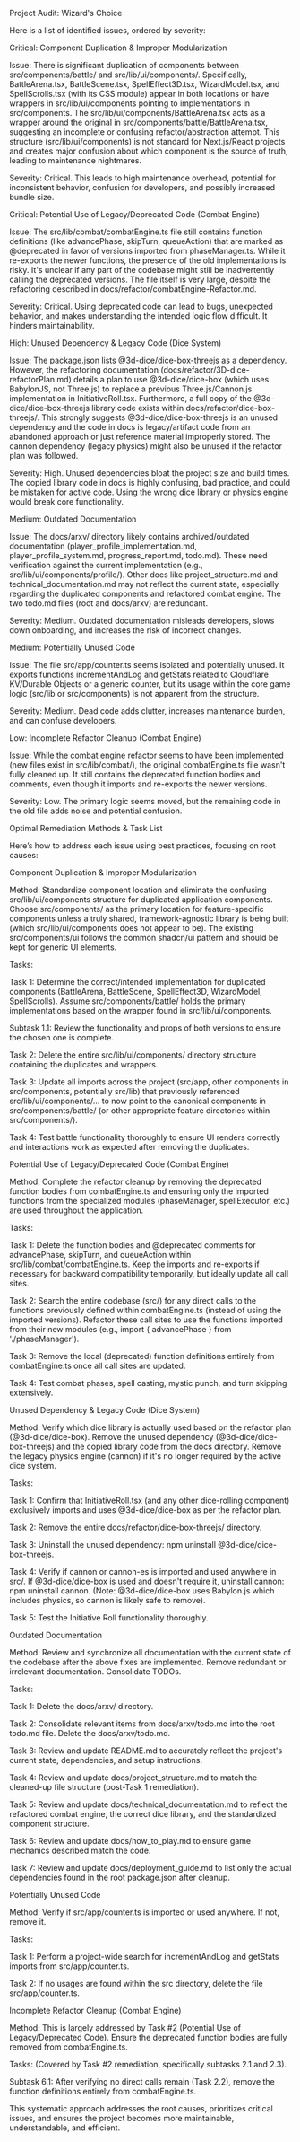 Project Audit: Wizard's Choice

Here is a list of identified issues, ordered by severity:

Critical: Component Duplication & Improper Modularization

Issue: There is significant duplication of components between src/components/battle/ and src/lib/ui/components/. Specifically, BattleArena.tsx, BattleScene.tsx, SpellEffect3D.tsx, WizardModel.tsx, and SpellScrolls.tsx (with its CSS module) appear in both locations or have wrappers in src/lib/ui/components pointing to implementations in src/components. The src/lib/ui/components/BattleArena.tsx acts as a wrapper around the original in src/components/battle/BattleArena.tsx, suggesting an incomplete or confusing refactor/abstraction attempt. This structure (src/lib/ui/components) is not standard for Next.js/React projects and creates major confusion about which component is the source of truth, leading to maintenance nightmares.

Severity: Critical. This leads to high maintenance overhead, potential for inconsistent behavior, confusion for developers, and possibly increased bundle size.

Critical: Potential Use of Legacy/Deprecated Code (Combat Engine)

Issue: The src/lib/combat/combatEngine.ts file still contains function definitions (like advancePhase, skipTurn, queueAction) that are marked as @deprecated in favor of versions imported from phaseManager.ts. While it re-exports the newer functions, the presence of the old implementations is risky. It's unclear if any part of the codebase might still be inadvertently calling the deprecated versions. The file itself is very large, despite the refactoring described in docs/refactor/combatEngine-Refactor.md.

Severity: Critical. Using deprecated code can lead to bugs, unexpected behavior, and makes understanding the intended logic flow difficult. It hinders maintainability.

High: Unused Dependency & Legacy Code (Dice System)

Issue: The package.json lists @3d-dice/dice-box-threejs as a dependency. However, the refactoring documentation (docs/refactor/3D-dice-refactorPlan.md) details a plan to use @3d-dice/dice-box (which uses BabylonJS, not Three.js) to replace a previous Three.js/Cannon.js implementation in InitiativeRoll.tsx. Furthermore, a full copy of the @3d-dice/dice-box-threejs library code exists within docs/refactor/dice-box-threejs/. This strongly suggests @3d-dice/dice-box-threejs is an unused dependency and the code in docs is legacy/artifact code from an abandoned approach or just reference material improperly stored. The cannon dependency (legacy physics) might also be unused if the refactor plan was followed.

Severity: High. Unused dependencies bloat the project size and build times. The copied library code in docs is highly confusing, bad practice, and could be mistaken for active code. Using the wrong dice library or physics engine would break core functionality.

Medium: Outdated Documentation

Issue: The docs/arxv/ directory likely contains archived/outdated documentation (player_profile_implementation.md, player_profile_system.md, progress_report.md, todo.md). These need verification against the current implementation (e.g., src/lib/ui/components/profile/). Other docs like project_structure.md and technical_documentation.md may not reflect the current state, especially regarding the duplicated components and refactored combat engine. The two todo.md files (root and docs/arxv) are redundant.

Severity: Medium. Outdated documentation misleads developers, slows down onboarding, and increases the risk of incorrect changes.

Medium: Potentially Unused Code

Issue: The file src/app/counter.ts seems isolated and potentially unused. It exports functions incrementAndLog and getStats related to Cloudflare KV/Durable Objects or a generic counter, but its usage within the core game logic (src/lib or src/components) is not apparent from the structure.

Severity: Medium. Dead code adds clutter, increases maintenance burden, and can confuse developers.

Low: Incomplete Refactor Cleanup (Combat Engine)

Issue: While the combat engine refactor seems to have been implemented (new files exist in src/lib/combat/), the original combatEngine.ts file wasn't fully cleaned up. It still contains the deprecated function bodies and comments, even though it imports and re-exports the newer versions.

Severity: Low. The primary logic seems moved, but the remaining code in the old file adds noise and potential confusion.

Optimal Remediation Methods & Task List

Here’s how to address each issue using best practices, focusing on root causes:

Component Duplication & Improper Modularization

Method: Standardize component location and eliminate the confusing src/lib/ui/components structure for duplicated application components. Choose src/components/ as the primary location for feature-specific components unless a truly shared, framework-agnostic library is being built (which src/lib/ui/components does not appear to be). The existing src/components/ui follows the common shadcn/ui pattern and should be kept for generic UI elements.

Tasks:

Task 1: Determine the correct/intended implementation for duplicated components (BattleArena, BattleScene, SpellEffect3D, WizardModel, SpellScrolls). Assume src/components/battle/ holds the primary implementations based on the wrapper found in src/lib/ui/components.

Subtask 1.1: Review the functionality and props of both versions to ensure the chosen one is complete.

Task 2: Delete the entire src/lib/ui/components/ directory structure containing the duplicates and wrappers.

Task 3: Update all imports across the project (src/app, other components in src/components, potentially src/lib) that previously referenced src/lib/ui/components/... to now point to the canonical components in src/components/battle/ (or other appropriate feature directories within src/components/).

Task 4: Test battle functionality thoroughly to ensure UI renders correctly and interactions work as expected after removing the duplicates.

Potential Use of Legacy/Deprecated Code (Combat Engine)

Method: Complete the refactor cleanup by removing the deprecated function bodies from combatEngine.ts and ensuring only the imported functions from the specialized modules (phaseManager, spellExecutor, etc.) are used throughout the application.

Tasks:

Task 1: Delete the function bodies and @deprecated comments for advancePhase, skipTurn, and queueAction within src/lib/combat/combatEngine.ts. Keep the imports and re-exports if necessary for backward compatibility temporarily, but ideally update all call sites.

Task 2: Search the entire codebase (src/) for any direct calls to the functions previously defined within combatEngine.ts (instead of using the imported versions). Refactor these call sites to use the functions imported from their new modules (e.g., import { advancePhase } from './phaseManager').

Task 3: Remove the local (deprecated) function definitions entirely from combatEngine.ts once all call sites are updated.

Task 4: Test combat phases, spell casting, mystic punch, and turn skipping extensively.

Unused Dependency & Legacy Code (Dice System)

Method: Verify which dice library is actually used based on the refactor plan (@3d-dice/dice-box). Remove the unused dependency (@3d-dice/dice-box-threejs) and the copied library code from the docs directory. Remove the legacy physics engine (cannon) if it's no longer required by the active dice system.

Tasks:

Task 1: Confirm that InitiativeRoll.tsx (and any other dice-rolling component) exclusively imports and uses @3d-dice/dice-box as per the refactor plan.

Task 2: Remove the entire docs/refactor/dice-box-threejs/ directory.

Task 3: Uninstall the unused dependency: npm uninstall @3d-dice/dice-box-threejs.

Task 4: Verify if cannon or cannon-es is imported and used anywhere in src/. If @3d-dice/dice-box is used and doesn't require it, uninstall cannon: npm uninstall cannon. (Note: @3d-dice/dice-box uses Babylon.js which includes physics, so cannon is likely safe to remove).

Task 5: Test the Initiative Roll functionality thoroughly.

Outdated Documentation

Method: Review and synchronize all documentation with the current state of the codebase after the above fixes are implemented. Remove redundant or irrelevant documentation. Consolidate TODOs.

Tasks:

Task 1: Delete the docs/arxv/ directory.

Task 2: Consolidate relevant items from docs/arxv/todo.md into the root todo.md file. Delete the docs/arxv/todo.md.

Task 3: Review and update README.md to accurately reflect the project's current state, dependencies, and setup instructions.

Task 4: Review and update docs/project_structure.md to match the cleaned-up file structure (post-Task 1 remediation).

Task 5: Review and update docs/technical_documentation.md to reflect the refactored combat engine, the correct dice library, and the standardized component structure.

Task 6: Review and update docs/how_to_play.md to ensure game mechanics described match the code.

Task 7: Review and update docs/deployment_guide.md to list only the actual dependencies found in the root package.json after cleanup.

Potentially Unused Code

Method: Verify if src/app/counter.ts is imported or used anywhere. If not, remove it.

Tasks:

Task 1: Perform a project-wide search for incrementAndLog and getStats imports from src/app/counter.ts.

Task 2: If no usages are found within the src directory, delete the file src/app/counter.ts.

Incomplete Refactor Cleanup (Combat Engine)

Method: This is largely addressed by Task #2 (Potential Use of Legacy/Deprecated Code). Ensure the deprecated function bodies are fully removed from combatEngine.ts.

Tasks: (Covered by Task #2 remediation, specifically subtasks 2.1 and 2.3).

Subtask 6.1: After verifying no direct calls remain (Task 2.2), remove the function definitions entirely from combatEngine.ts.

This systematic approach addresses the root causes, prioritizes critical issues, and ensures the project becomes more maintainable, understandable, and efficient.